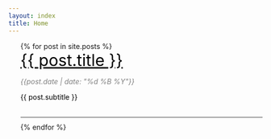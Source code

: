 ```yaml
---
layout: index
title: Home
---
```


<ul style="list-style-type: none;">
{% for post in site.posts %}
<li style = "border-bottom: 2px solid #999; margin-bottom: 10px;">
    <a href="{{ post.url }}" style="text-decoration: none; font-size: 2rem; color: black;">  
      <span style="text-decoration: underline;">{{ post.title }}</span>
    </a>
    <br>
    <p style = "color: grey; font-style : italic;">{{post.date | date: "%d %B %Y"}}</p>
     <p class="message"> <a href="{{ post.url }}" style="text-decoration: none; color: black;">{{ post.subtitle }} </a></p>
    <br>
</li>
{% endfor %}
</ul>